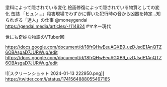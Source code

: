 塗料によって隠されている変化
絵画修復によって隠されている物質としての変化
缶詰
「ヒュン…」殺害現場でわずかに響いた犯行時の音から凶器を特定…知られざる「達人」の仕事 @moneygendai https://gendai.media/articles/-/114824 #マネー現代

世にも奇妙な物語のVTuber回

https://docs.google.com/document/d/18frQHwEeuAGXB9_uzDJsdE1AnQTZ6OBAsgaD7JURWug/edit
https://docs.google.com/document/d/18frQHwEeuAGXB9_uzDJsdE1AnQTZ6OBAsgaD7JURWug/edit

![[スクリーンショット 2024-01-13 222950.png]]
https://twitter.com/i/status/1741564888055497165